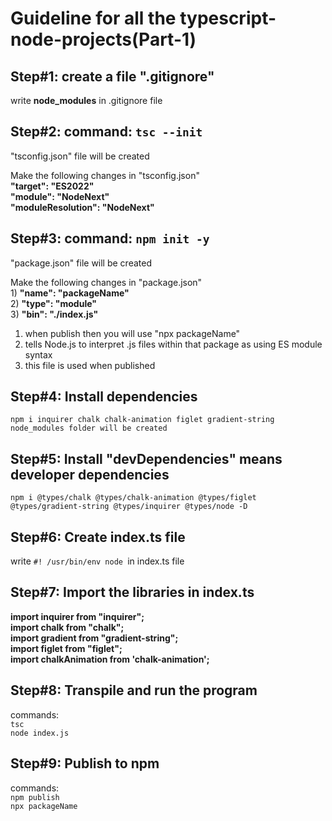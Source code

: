 # Guideline for all the typescript-node-projects(Part-1)
 
 ## Step#1: create a file ".gitignore"
 write **node_modules** in .gitignore file

 ## Step#2: command: ```tsc --init```
 "tsconfig.json" file will be created
 
 Make the following changes in "tsconfig.json"  
    **"target": "ES2022"**    
    **"module": "NodeNext"**  
    **"moduleResolution": "NodeNext"**  

## Step#3: command: ```npm init -y```
 "package.json" file will be created
   
Make the following changes in "package.json"   
    1)  **"name": "packageName"**   
    2)  **"type": "module"**         
    3)  **"bin": "./index.js"**     
1) when publish then you will use "npx packageName"
2) tells Node.js to interpret .js files within that package as using ES module syntax
3) this file is used when published

## Step#4: Install dependencies
    npm i inquirer chalk chalk-animation figlet gradient-string
    node_modules folder will be created

## Step#5:  Install "devDependencies" means developer dependencies
    npm i @types/chalk @types/chalk-animation @types/figlet @types/gradient-string @types/inquirer @types/node -D

## Step#6: Create index.ts file
write ```#! /usr/bin/env node ```in index.ts file

## Step#7: Import the libraries in index.ts
**import inquirer from "inquirer";**      
**import chalk from "chalk";**  
**import gradient from "gradient-string";**  
**import figlet from "figlet";**  
**import chalkAnimation from 'chalk-animation';**

## Step#8: Transpile and run the program
commands:   
```tsc  ```  
```node index.js```

## Step#9: Publish to npm
commands:  
``` npm publish  ```  
```npx packageName  ```
